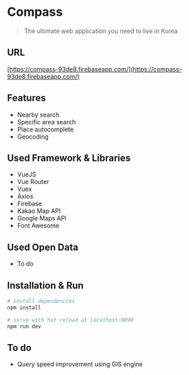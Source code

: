 # Compass

> The ultimate web application you need to live in Korea

## URL
[https://compass-93de8.firebaseapp.com/](https://compass-93de8.firebaseapp.com/)

## Features

- Nearby search
- Specific area search
- Place autocomplete
- Geocoding

## Used Framework & Libraries

- VueJS
- Vue Router
- Vuex
- Axios
- Firebase
- Kakao Map API
- Google Maps API
- Font Awesome

## Used Open Data

- To do

## Installation & Run

``` bash
# install dependencies
npm install

# serve with hot reload at localhost:9090
npm run dev
```

## To do

- Query speed improvement using GIS engine